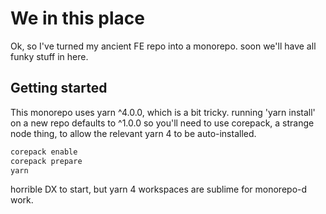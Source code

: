 # We in this place

Ok, so I've turned my ancient FE repo into a monorepo. soon we'll have all funky stuff in here.

## Getting started
This monorepo uses yarn ^4.0.0, which is a bit tricky. running 'yarn install' on a new repo defaults to ^1.0.0
so you'll need to use corepack, a strange node thing, to allow the relevant yarn 4 to be auto-installed.

```bash
corepack enable
corepack prepare
yarn
```

horrible DX to start, but yarn 4 workspaces are sublime for monorepo-d work.
